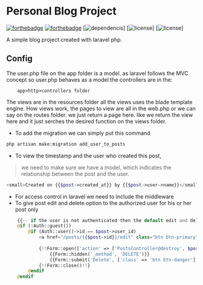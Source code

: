 # Personal Blog Project 
[![forthebadge](https://forthebadge.com/images/badges/validated-html5.svg)](https://forthebadge.com) 
[![forthebadge](https://forthebadge.com/images/badges/built-with-love.svg)](https://forthebadge.com) 
[![dependencis](https://img.shields.io/badge/dependencies-up%20to%20date-brightgreen.svg)] 
[![license](https://img.shields.io/badge/license-MIT-green.svg)] 
[![license](https://img.shields.io/badge/license-MIT%2FApache--2.0-blue.svg)]

A simple blog project created with laravel php. 
    
## Config
The user.php file on the app folder is a model. as laravel follows the MVC concept so user.php behaves as a model.the controllers are in the: 
```
    app>http>controllers folder
```
The views are in the resources folder all the views uses the blade template engine. How views work, the pages to view are all in the web.php or we can say on the routes folder.
we just return a page here. like we return the view here and it just serches the 
desired function on the views folder. 

* To add the migration we can simply put this command
```php
php artisan make:migration add_user_to_posts
```

* To view the timestamp and the user who created this post, 
> we need to make sure we have a model, which indicates the relationship between the post and the user.
```php
<small>Created on {{$post->created_at}} by {{$post->user->name}}</small>
```

* For access control in laravel we need to include the middleware 
* To give post edit and delete option to the authorized user for his or her post only 
```php
    {{-- if the user is not authenticated then the default edit and delete option will not show --}}
    @if (!Auth::guest()) 
        @if (Auth::user()->id == $post->user_id)
            <a href="/posts/{{$post->id}}/edit" class="btn btn-primary">Edit</a>
            
            {!!Form::open(['action' => ['PostsController@destroy', $post->id], 'method' => 'POST', 'class' => 'pull-right'])!!}
                {{Form::hidden('_method', 'DELETE')}}
                {{Form::submit('Delete', ['class' => 'btn btn-danger'])}}
            {!!Form::close()!!}        
        @endif
    @endif
```


    


